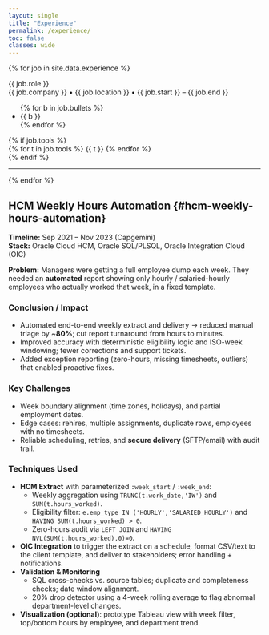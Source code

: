 ```yaml
---
layout: single
title: "Experience"
permalink: /experience/
toc: false
classes: wide
---
```


{% for job in site.data.experience %}
<div class="exp-item" id="{{ job.slug | default: job.company | slugify }}">
  <div class="exp-role">{{ job.role }}</div>
  <div class="exp-meta">{{ job.company }} • {{ job.location }} • {{ job.start }} – {{ job.end }}</div>
  <ul class="compact-list">
    {% for b in job.bullets %}
    <li>{{ b }}</li>
    {% endfor %}
  </ul>
  {% if job.tools %}
  <div class="badges">
    {% for t in job.tools %}
    <span>{{ t }}</span>
    {% endfor %}
  </div>
  {% endif %}
</div>
<hr/>
{% endfor %}

## HCM Weekly Hours Automation {#hcm-weekly-hours-automation}
**Timeline:** Sep 2021 – Nov 2023 (Capgemini)  
**Stack:** Oracle Cloud HCM, Oracle SQL/PLSQL, Oracle Integration Cloud (OIC)

**Problem:** Managers were getting a full employee dump each week. They needed an **automated** report showing only hourly / salaried-hourly employees who actually worked that week, in a fixed template.

### Conclusion / Impact
- Automated end-to-end weekly extract and delivery → reduced manual triage by ~**80%**; cut report turnaround from hours to minutes.
- Improved accuracy with deterministic eligibility logic and ISO-week windowing; fewer corrections and support tickets.
- Added exception reporting (zero-hours, missing timesheets, outliers) that enabled proactive fixes.

### Key Challenges
- Week boundary alignment (time zones, holidays), and partial employment dates.
- Edge cases: rehires, multiple assignments, duplicate rows, employees with no timesheets.
- Reliable scheduling, retries, and **secure delivery** (SFTP/email) with audit trail.

### Techniques Used
- **HCM Extract** with parameterized `:week_start` / `:week_end`:
  - Weekly aggregation using `TRUNC(t.work_date,'IW')` and `SUM(t.hours_worked)`.
  - Eligibility filter: `e.emp_type IN ('HOURLY','SALARIED_HOURLY')` and `HAVING SUM(t.hours_worked) > 0`.
  - Zero-hours audit via `LEFT JOIN` and `HAVING NVL(SUM(t.hours_worked),0)=0`.
- **OIC Integration** to trigger the extract on a schedule, format CSV/text to the client template, and deliver to stakeholders; error handling + notifications.
- **Validation & Monitoring**
  - SQL cross-checks vs. source tables; duplicate and completeness checks; date window alignment.
  - 20% drop detector using a 4-week rolling average to flag abnormal department-level changes.
- **Visualization (optional)**: prototype Tableau view with week filter, top/bottom hours by employee, and department trend.
